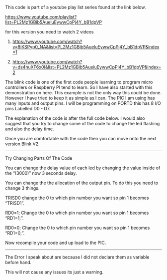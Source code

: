 This code is part of a youtube play list series found at the link below.

https://www.youtube.com/playlist?list=PL2Mz1GBib5AueluEywwCpPj4Y_bB1dpVP

for this version you need to watch 2 videos 

1. https://www.youtube.com/watch?v=8iKSPyp0_NA&list=PL2Mz1GBib5AueluEywwCpPj4Y_bB1dpVP&index=1

2. https://www.youtube.com/watch?v=ds4huXF6x0I&list=PL2Mz1GBib5AueluEywwCpPj4Y_bB1dpVP&index=2

The blink code is one of the first code people learning to program micro controllers or Raspberry PI tend to learn. So I have also started with this demonstration on here. This example is not the only way this could be done. However I have tried to keep it as simple as I can. The PIC I am using has many inputs and output pins. I will be programming on PORTD this has 8 I/O pins Labelled D0 - D7.

The explanation of the code is after the full code below. I would also suggest that you try to change some of the code to change the led flashing and also the delay time.

Once you are comfortable with the code then you can move onto the next version Blink V2.

---------------------------------------------------------------------------

Try Changing Parts Of The Code

You can change the delay value of each led by changing the value inside of the “(3000)” now 3 seconds delay.

You can change the the allocation of the output pin. To do this you need to change 3 things.

TRISD0 change the 0 to which pin number you want so pin 1 becomes “TRISD1”.

RD0=1; Change the 0 to which pin number you want so pin 1 becomes “RD1=1;”.

RD0=0; Change the 0 to which pin number you want so pin 1 becomes “RD1=0;”.

Now recompile your code and up load to the PIC.

---------------------------------------------------------------------------

The Error I speak about are because I did not declare them as variable before hand.

This will not cause any issues its just a warning.